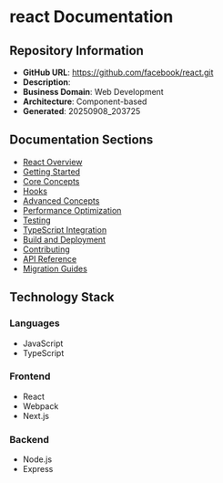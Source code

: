 # react Documentation

## Repository Information

- **GitHub URL**: https://github.com/facebook/react.git
- **Description**: 
- **Business Domain**: Web Development
- **Architecture**: Component-based
- **Generated**: 20250908_203725

## Documentation Sections

- [React Overview](React_Overview.md)
- [Getting Started](Getting_Started.md)
- [Core Concepts](Core_Concepts.md)
- [Hooks](Hooks.md)
- [Advanced Concepts](Advanced_Concepts.md)
- [Performance Optimization](Performance_Optimization.md)
- [Testing](Testing.md)
- [TypeScript Integration](TypeScript_Integration.md)
- [Build and Deployment](Build_and_Deployment.md)
- [Contributing](Contributing.md)
- [API Reference](API_Reference.md)
- [Migration Guides](Migration_Guides.md)

## Technology Stack

### Languages
- JavaScript
- TypeScript

### Frontend
- React
- Webpack
- Next.js

### Backend
- Node.js
- Express

